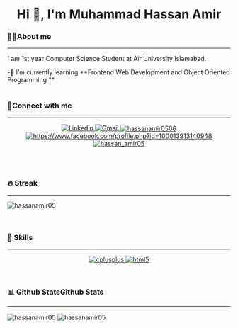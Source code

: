 <h1 align="center">Hi 👋, I'm Muhammad Hassan Amir</h1>

<p align="center">
</p>

<h3>💁‍♂️About me</h3>
<hr>
<p>I am 1st year Computer Science Student at Air University Islamabad.</p>
 -🌱 I’m currently learning **Frontend Web Development and Object Oriented Programming **
 <br><br>

<h3 align="left">📱Connect with me</h3>
<hr>
<p align="center">
    <a href="www.linkedin.com/in/hassan-amir-a2a19b24b" target="blank"><img src="https://img.shields.io/badge/LinkedIn-0077B5?style=for-the-    badge&logo=linkedin&logoColor=white" alt="Linkedin" />
    </a>
    <a href="https://mail.google.com/mail/?view=cm&fs=1&to=hassanamir0506@gmail.com" target="_blank"> 
	     <img alt="Gmail" src="https://img.shields.io/badge/Gmail-D14836?style=for-the-badge&logo=gmail&logoColor=white">
	</a>
<a href="https://twitter.com/hassanamir0506" target="blank"><img align="center" src="https://img.shields.io/badge/Twitter-1DA1F2?style=for-the-   badge&logo=twitter&logoColor=white" alt="hassanamir0506" />
	</a>
<a href="https://fb.com/https://www.facebook.com/profile.php?id=100013913140948" target="blank"><img align="center" src="https://img.shields.io/badge/Facebook-1877F2?style=for-the-badge&logo=facebook&logoColor=white" alt="https://www.facebook.com/profile.php?id=100013913140948"  />
	</a>
<a href="https://instagram.com/hassan_amir05" target="blank"><img align="center" src="https://img.shields.io/badge/Instagram-E4405F?style=for-the-badge&logo=instagram&logoColor=white" alt="hassan_amir05"  />
	</a>
</p>
<br><br>

<h3 aling="left">🔥 Streak</h3>
<hr>
<p aling="center">
	<img  src="https://github-readme-streak-stats.herokuapp.com/?user=hassanamir05&" alt="hassanamir05" />
</p>
<br>

<h3 align="left">🚀 Skills</h3>
<hr>
<p align="center">
  <a href="https://www.w3schools.com/cpp/" target="_blank" rel="noreferrer"> <img src="https://img.shields.io/badge/C%2B%2B-00599C?style=for-the-badge&logo=c%2B%2B&logoColor=white" alt="cplusplus">
	</a> 
  <a href="https://www.w3.org/html/" target="_blank" rel="noreferrer"> <img src="https://img.shields.io/badge/HTML5-E34F26?style=for-the-badge&logo=html5&logoColor=white" alt="html5">
	</a> 
</p>
<br>
<h3 aling="left">📊 Github StatsGithub Stats</h3>
<hr>
<p alingh="center">
  <img align="center" src="https://github-readme-stats.vercel.app/api?username=hassanamir05&show_icons=true&locale=en" alt="hassanamir05" />
  <img align="center" src="https://github-readme-stats.vercel.app/api/top-langs?username=hassanamir05&show_icons=true&locale=en&layout=compact" alt="hassanamir05" />
</p>
 <br>



